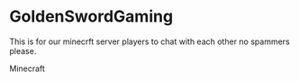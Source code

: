 GoldenSwordGaming
=================
This is for our minecrft server players to chat with each other no spammers please.

Minecraft
